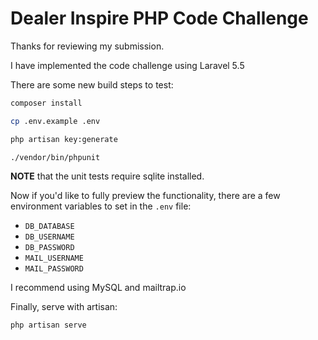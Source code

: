# Dealer Inspire PHP Code Challenge

Thanks for reviewing my submission.

I have implemented the code challenge using Laravel 5.5

There are some new build steps to test:

```bash
composer install

cp .env.example .env

php artisan key:generate

./vendor/bin/phpunit
```

**NOTE** that the unit tests require sqlite installed.

Now if you'd like to fully preview the functionality,
there are a few environment variables to set in the `.env` file:

* `DB_DATABASE`
* `DB_USERNAME`
* `DB_PASSWORD`
* `MAIL_USERNAME`
* `MAIL_PASSWORD`

I recommend using MySQL and mailtrap.io

Finally, serve with artisan:

```bash
php artisan serve
```
